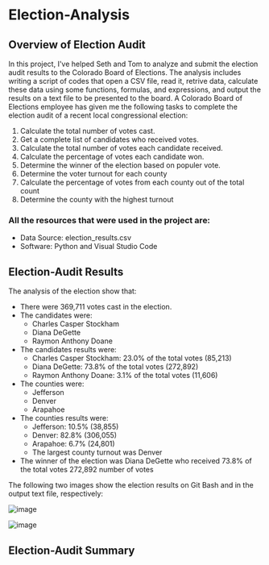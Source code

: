 # Election-Analysis

## Overview of Election Audit
In this project, I've helped Seth and Tom to analyze and submit the election audit results to the Colorado Board of Elections. The analysis includes writing a script of codes that open a CSV file, read it, retrive data, calculate these data using some functions, formulas, and expressions, and output the results on a text file to be presented to the board.
A Colorado Board of Elections employee has given me the following tasks to complete the election audit of a recent local congressional election:

  1. Calculate the total number of votes cast.
  2. Get a complete list of candidates who received votes.
  3. Calculate the total number of votes each candidate received.
  4. Calculate the percentage of votes each candidate won.
  5. Determine the winner of the election based on populer vote.
  6. Determine the voter turnout for each county
  7. Calculate the percentage of votes from each county out of the total count
  8. Determine the county with the highest turnout

### All the resources that were used in the project are:
  - Data Source: election_results.csv
  - Software: Python and Visual Studio Code 

## Election-Audit Results
The analysis of the election show that:
- There were 369,711 votes cast in the election.
- The candidates were:
  - Charles Casper Stockham
  - Diana DeGette
  - Raymon Anthony Doane
- The candidates results were: 
  - Charles Casper Stockham: 23.0% of the total votes (85,213)
  - Diana DeGette: 73.8% of the total votes (272,892)
  - Raymon Anthony Doane: 3.1% of the total votes (11,606)
- The counties were:
  - Jefferson
  - Denver
  - Arapahoe
- The counties results were:
  - Jefferson: 10.5% (38,855)
  - Denver: 82.8% (306,055)
  - Arapahoe: 6.7% (24,801)
  - The largest county turnout was Denver
- The winner of the election was Diana DeGette who received 73.8% of the total votes 272,892 number of votes

The following two images show the election results on Git Bash and in the output text file, respectively:

![image](https://user-images.githubusercontent.com/80184581/118222660-03da0280-b44e-11eb-8454-83676c4a15c9.png)

![image](https://user-images.githubusercontent.com/80184581/118222693-105e5b00-b44e-11eb-9b24-e8e4da9e12a2.png)

## Election-Audit Summary
